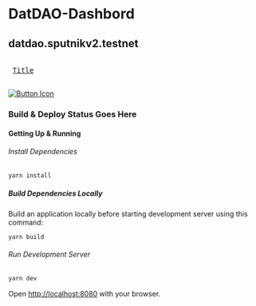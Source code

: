 # DatDAO-Dashbord
## datdao.sputnikv2.testnet 
<kbd> <br> [Title][Link] <br> </kbd>

[Link]: # 'Link with example title.'

[![Button Icon]][Link]

<!----------------------------------------------------------------------------->

[Link]: # 'Link with example title.'

<!---------------------------------[ Buttons ]--------------------------------->

[Button Icon]: https://img.shields.io/badge/Installation-EF2D5E?style=for-the-badge&logoColor=white&logo=DocuSign

### Build & Deploy Status Goes Here

#### Getting Up & Running

###### Install Dependencies

```bash
yarn install
```

##### Build Dependencies Locally

Build an application locally before starting development server using this command:

```
yarn build
```

###### Run Development Server

```bash
yarn dev
```

Open [http://localhost:8080](http://localhost:8080) with your browser.
